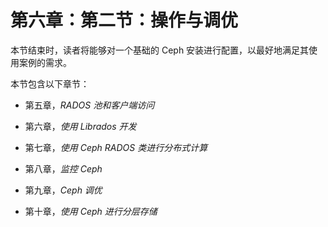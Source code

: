 # 第六章：第二节：操作与调优

本节结束时，读者将能够对一个基础的 Ceph 安装进行配置，以最好地满足其使用案例的需求。

本节包含以下章节：

+   第五章，*RADOS 池和客户端访问*

+   第六章，*使用 Librados 开发*

+   第七章，*使用 Ceph RADOS 类进行分布式计算*

+   第八章，*监控 Ceph*

+   第九章，*Ceph 调优*

+   第十章，*使用 Ceph 进行分层存储*
